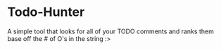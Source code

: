 # Todo-Hunter
A simple tool that looks for all of your TODO comments and ranks them base off the # of O's in the string :>
